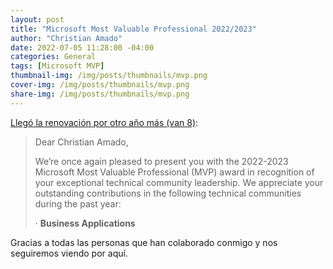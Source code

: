 ```yaml
---
layout: post
title: "Microsoft Most Valuable Professional 2022/2023"
author: "Christian Amado"
date: 2022-07-05 11:28:00 -04:00
categories: General
tags: [Microsoft MVP]
thumbnail-img: /img/posts/thumbnails/mvp.png
cover-img: /img/posts/thumbnails/mvp.png
share-img: /img/posts/thumbnails/mvp.png
---
```


[Llegó la renovación por otro año más (van 8)](https://mvp.microsoft.com/en-us/PublicProfile/5001273):  

<!--more-->

> Dear Christian Amado,
> 
> We’re once again pleased to present you with the 2022-2023 Microsoft Most Valuable Professional (MVP) award in recognition of your exceptional technical community leadership. We appreciate your outstanding contributions in the following technical communities during the past year:
> 
> · **Business Applications**

Gracias a todas las personas que han colaborado conmigo y nos seguiremos viendo por aquí.
